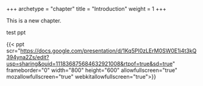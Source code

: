 +++
archetype = "chapter"
title = "Introduction"
weight = 1
+++

This is a new chapter.


test ppt



{{< ppt scr="https://docs.google.com/presentation/d/1Kq5PI0zLErM0SW0E1i4t3kQ394yna2Zs/edit?usp=sharing&ouid=111836875684632921008&rtpof=true&sd=true" frameborder="0" width="800" height="600" allowfullscreen="true"  mozallowfullscreen="true" webkitallowfullscreen="true">}}